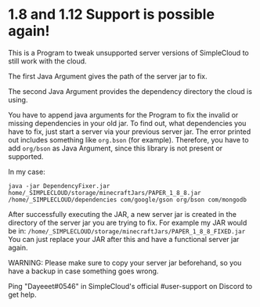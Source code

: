 # 1.8 and 1.12 Support is possible again!
This is a Program to tweak unsupported server versions of SimpleCloud to still work with the cloud.

The first Java Argument gives the path of the server jar to fix.

The second Java Argument provides the dependency directory the cloud is using.

You have to append java arguments for the Program to fix the invalid or missing dependencies in your old
jar. To find out, what dependencies you have to fix, just start a server via your previous server jar. 
The error printed out includes something like ``org.bson`` (for example). Therefore, you have to add ``org/bson``
as Java Argument, since this library is not present or supported.

In my case:
```
java -jar DependencyFixer.jar home/_SIMPLECLOUD/storage/minecraftJars/PAPER_1_8_8.jar /home/_SIMPLECLOUD/dependencies com/google/gson org/bson com/mongodb
```

After successfully executing the JAR, a new server jar is created in the directory of the server jar you are trying to fix.
For example my JAR would be in: ``/home/_SIMPLECLOUD/storage/minecraftJars/PAPER_1_8_8_FIXED.jar``
You can just replace your JAR after this and have a functional server jar again.

WARNING: Please make sure to copy your server jar beforehand, so you have a backup in case something goes wrong.

Ping "Dayeeet#0546" in SimpleCloud's official #user-support on Discord to get help.
